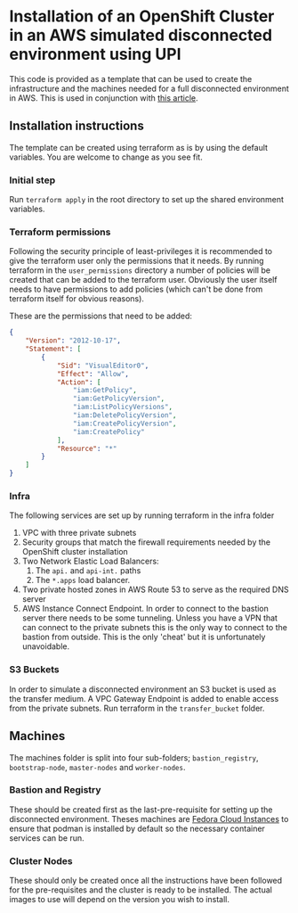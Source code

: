 # Installation of an OpenShift Cluster in an AWS simulated disconnected environment using UPI

This code is provided as a template that can be used to create the infrastructure and the machines needed for a full disconnected environment in AWS.  This is used in conjunction with [this article](https://dev.to/slipperybee/simulating-a-disconnected-upi-installation-of-openshift-on-aws-13bh-temp-slug-9643486).

## Installation instructions
The template can be created using terraform as is by using the default variables.  You are welcome to change as you see fit.

### Initial step
Run `terraform apply` in the root directory to set up the shared environment variables.

### Terraform permissions
Following the security principle of least-privileges it is recommended to give the terraform user only the permissions that it needs.  By running terraform in the `user_permissions` directory a number of policies will be created that can be added to the terraform user.  Obviously the user itself needs to have permissions to add policies (which can't be done from terraform itself for obvious reasons).  

These are the permissions that need to be added:

``` json
{
    "Version": "2012-10-17",
    "Statement": [
        {
            "Sid": "VisualEditor0",
            "Effect": "Allow",
            "Action": [
                "iam:GetPolicy",
                "iam:GetPolicyVersion",
                "iam:ListPolicyVersions",
                "iam:DeletePolicyVersion",
                "iam:CreatePolicyVersion",
                "iam:CreatePolicy"
            ],
            "Resource": "*"
        }
    ]
}
```

### Infra
The following services are set up by running terraform in the infra folder

1. VPC with three private subnets
2. Security groups that match the firewall requirements needed by the OpenShift cluster installation
3. Two Network Elastic Load Balancers:
    1.  The `api.` and `api-int.` paths
    2.  The `*.apps` load balancer. 
4. Two private hosted zones in AWS Route 53 to serve as the required DNS server
5. AWS Instance Connect Endpoint.  In order to connect to the bastion server there needs to be some tunneling.  Unless you have a VPN that can connect to the private subnets this is the only way to connect to the bastion from outside.  This is the only 'cheat' but it is unfortunately unavoidable. 

### S3 Buckets
In order to simulate a disconnected environment an S3 bucket is used as the transfer medium.  A VPC Gateway Endpoint is added to enable access from the private subnets.  Run terraform in the `transfer_bucket` folder.

## Machines
The machines folder is split into four sub-folders; `bastion_registry`, `bootstrap-node`, `master-nodes` and `worker-nodes`.

### Bastion and Registry
These should be created first as the last-pre-requisite for setting up the disconnected environment.  Theses machines are [Fedora Cloud Instances](https://fedoraproject.org/cloud/download#cloud_launch ) to ensure that podman is installed by default so the necessary container services can be run.

### Cluster Nodes
These should only be created once all the instructions have been followed for the pre-requisites and the cluster is ready to be installed.  The actual images to use will depend on the version you wish to install. 
